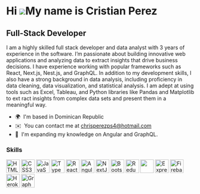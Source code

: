 
Hi ![](https://user-images.githubusercontent.com/18350557/176309783-0785949b-9127-417c-8b55-ab5a4333674e.gif)My name is Cristian Perez
======================================================================================================================================

Full-Stack Developer
-------------
<p>I am a highly skilled full stack
developer and data analyst with 3
years of experience in the software.
I’m passionate about building
innovative web applications and
analyzing data to extract insights
that drive business decisions. I have
experience working with popular
frameworks such as React, Next.js,
Nest.js, and GraphQL. In addition to
my development skills, I also have a
strong background in data analysis,
including proficiency in data
cleaning, data visualization, and
statistical analysis. I am adept at
using tools such as Excel, Tableau,
and Python libraries like Pandas and
Matplotlib to ext ract insights from
complex data sets and present them
in a meaningful way.</p>

* 🌍  I'm based in Dominican Republic
* ✉️  You can contact me at [chrisperezps4@hotmail.com](mailto:chrisperezps4@hotmail.com)
* 🧠  I'm expanding my knowledge on Angular and GraphQL.

### Skills


<p align="left">
 <a href="https://developer.mozilla.org/en-US/docs/Glossary/HTML5" target="_blank" rel="noreferrer"><img src="https://raw.githubusercontent.com/danielcranney/readme-generator/main/public/icons/skills/html5-colored.svg" width="36" height="36" alt="HTML5" /></a>
<a href="https://www.w3.org/TR/CSS/#css" target="_blank" rel="noreferrer"><img src="https://raw.githubusercontent.com/danielcranney/readme-generator/main/public/icons/skills/css3-colored.svg" width="36" height="36" alt="CSS3" /></a>
<a href="https://developer.mozilla.org/en-US/docs/Web/JavaScript" target="_blank" rel="noreferrer"><img src="https://raw.githubusercontent.com/danielcranney/readme-generator/main/public/icons/skills/javascript-colored.svg" width="36" height="36" alt="JavaScript" /></a>
<a href="https://www.typescriptlang.org/" target="_blank" rel="noreferrer"><img src="https://raw.githubusercontent.com/danielcranney/readme-generator/main/public/icons/skills/typescript-colored.svg" width="36" height="36" alt="TypeScript" /></a>
<a href="https://reactjs.org/" target="_blank" rel="noreferrer"><img src="https://raw.githubusercontent.com/danielcranney/readme-generator/main/public/icons/skills/react-colored.svg" width="36" height="36" alt="React" /></a>
 <a href="https://angular.io/" target="_blank" rel="noreferrer"><img src="https://raw.githubusercontent.com/danielcranney/readme-generator/main/public/icons/skills/angularjs-colored.svg" width="36" height="36" alt="Angular" /></a>
<a href="https://nextjs.org/docs" target="_blank" rel="noreferrer"><img src="https://d2nir1j4sou8ez.cloudfront.net/wp-content/uploads/2021/12/nextjs-boilerplate-logo.png" width="36" height="36" alt="NextJs" /></a>
<a href="https://getbootstrap.com/" target="_blank" rel="noreferrer"><img src="https://raw.githubusercontent.com/danielcranney/readme-generator/main/public/icons/skills/bootstrap-colored.svg" width="36" height="36" alt="Bootstrap" /></a>
<a href="https://redux.js.org/" target="_blank" rel="noreferrer"><img src="https://raw.githubusercontent.com/danielcranney/readme-generator/main/public/icons/skills/redux-colored.svg" width="36" height="36" alt="Redux" /></a>
<a href="https://nodejs.org/en/" target="_blank" rel="noreferrer"><img src="https://seeklogo.com/images/N/nodejs-logo-FBE122E377-seeklogo.com.png" style="color: white;" width="36" height="36" alt="NodeJS" /></a>
<a href="https://expressjs.com/" target="_blank" rel="noreferrer"><img src="https://w7.pngwing.com/pngs/925/447/png-transparent-express-js-node-js-javascript-mongodb-node-js-text-trademark-logo.png" width="36" height="36" alt="Express" /></a>
<a href="https://firebase.google.com/" target="_blank" rel="noreferrer"><img src="https://raw.githubusercontent.com/danielcranney/readme-generator/main/public/icons/skills/firebase-colored.svg" width="36" height="36" alt="Firebase" /></a>
<a href="https://docs.nestjs.com/" target="_blank" rel="noreferrer"><img src="https://raw.githubusercontent.com/danielcranney/readme-generator/main/public/icons/skills/nestjs-colored.svg" width="36" height="36" alt="Heroku" /></a>
  <a href="https://docs.nestjs.com/" target="_blank" rel="noreferrer"><img src="https://graphql.org/img/brand/logos/logo.svg" width="36" height="36" alt="GraphQL" /></a>
</p>




